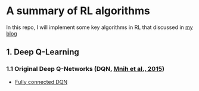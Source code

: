 # A summary of RL algorithms
In this repo, I will implement some key algorithms in RL that discussed in [my blog](https://guoqq17.github.io/)

## 1. Deep Q-Learning

### 1.1 Original Deep Q-Networks (DQN, [Mnih et al., 2015](https://storage.googleapis.com/deepmind-data/assets/papers/DeepMindNature14236Paper.pdf))
- [Fully connected DQN](main.py)
